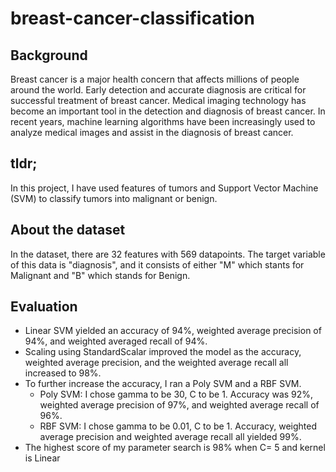 # breast-cancer-classification

## Background 
Breast cancer is a major health concern that affects millions of people around the world. Early detection and accurate diagnosis are critical for successful treatment of breast cancer. Medical imaging technology has become an important tool in the detection and diagnosis of breast cancer. In recent years, machine learning algorithms have been increasingly used to analyze medical images and assist in the diagnosis of breast cancer.

## tldr;
In this project, I have used features of tumors and Support Vector Machine (SVM) to classify tumors into malignant or benign. 

## About the dataset
In the dataset, there are 32 features with 569 datapoints. The target variable of this data is "diagnosis", and it consists of either "M" which stants for Malignant and "B" which stands for Benign. 

## Evaluation 
- Linear SVM yielded an accuracy of 94%, weighted average precision of 94%, and weighted averaged recall of 94%. 
- Scaling using StandardScalar improved the model as the accuracy, weighted average precision, and the weighted average recall all increased to 98%. 
- To further increase the accuracy, I ran a Poly SVM and a RBF SVM. 
  - Poly SVM: I chose gamma to be 30, C to be 1. Accuracy was 92%, weighted average precision of 97%, and weighted average recall of 96%. 
  - RBF SVM: I chose gamma to be 0.01, C to be 1. Accuracy, weighted average precision and weighted average recall all yielded 99%. 
- The highest score of my parameter search is 98% when C= 5 and kernel is Linear 
